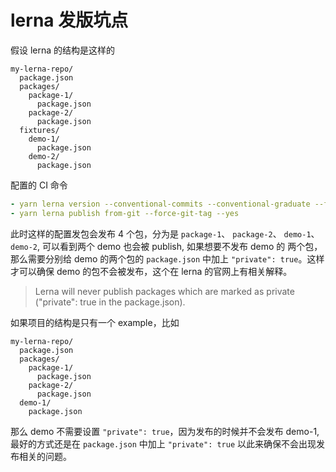 # lerna 发版坑点

假设 lerna 的结构是这样的

```text
my-lerna-repo/
  package.json
  packages/
    package-1/
      package.json
    package-2/
      package.json
  fixtures/
    demo-1/
      package.json
    demo-2/
      package.json
```

配置的 CI 命令

```yaml
- yarn lerna version --conventional-commits --conventional-graduate --force-git-tag --force-publish=* --yes
- yarn lerna publish from-git --force-git-tag --yes
```

此时这样的配置发包会发布 4 个包，分为是 `package-1`、 `package-2`、 `demo-1`、 `demo-2`, 可以看到两个 demo 也会被 publish, 如果想要不发布 demo 的
两个包，那么需要分别给 demo 的两个包的 `package.json` 中加上 `"private": true`。这样才可以确保 demo 的包不会被发布，这个在 lerna 的官网上有相关解释。

> Lerna will never publish packages which are marked as private ("private": true in the package.json).

如果项目的结构是只有一个 example，比如

```text
my-lerna-repo/
  package.json
  packages/
    package-1/
      package.json
    package-2/
      package.json
  demo-1/
    package.json
```

那么 demo 不需要设置 `"private": true`，因为发布的时候并不会发布 demo-1, 最好的方式还是在 `package.json` 中加上 `"private": true` 以此来确保不会出现发布相关的问题。
